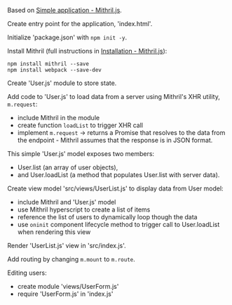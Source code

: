 Based on [Simple application - Mithril.js](http://mithril.js.org/simple-application.html).

Create entry point for the application, 'index.html'.

Initialize 'package.json' with `npm init -y`.

Install Mithril (full instructions in [Installation - Mithril.js](http://mithril.js.org/installation.html)):

    npm install mithril --save
    npm install webpack --save-dev


Create 'User.js' module to store state.

Add code to 'User.js' to load data from a server using Mithril's XHR utility, `m.request`:

- include Mithril in the module
- create function `loadList` to trigger XHR call
- implement `m.request` -> returns a Promise that resolves to the data from the endpoint - Mithril assumes that the response is in JSON format.

This simple 'User.js' model exposes two members:

- User.list (an array of user objects),
- and User.loadList (a method that populates User.list with server data).

Create view model 'src/views/UserList.js' to display data from User model:

- include Mithril and 'User.js' model
- use Mithril hyperscript to create a list of items
- reference the list of users to dynamically loop though the data
- use `oninit` component lifecycle method to trigger call to User.loadList when rendering this view

Render 'UserList.js' view in 'src/index.js'.

Add routing by changing `m.mount` to `m.route`.

Editing users:

- create module 'views/UserForm.js'
- require 'UserForm.js' in 'index.js'
